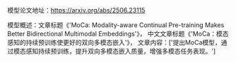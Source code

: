 模型论文地址：https://arxiv.org/abs/2506.23115

模型概述：文章标题《'MoCa: Modality-aware Continual Pre-training Makes Better Bidirectional Multimodal Embeddings'》，
中文文章标题《'MoCa：模态感知的持续预训练使更好的双向多模态嵌入'》，
文章内容：['提出MoCa模型，通过模态感知持续预训练，提升双向多模态嵌入质量，增强多模态任务表现。']
